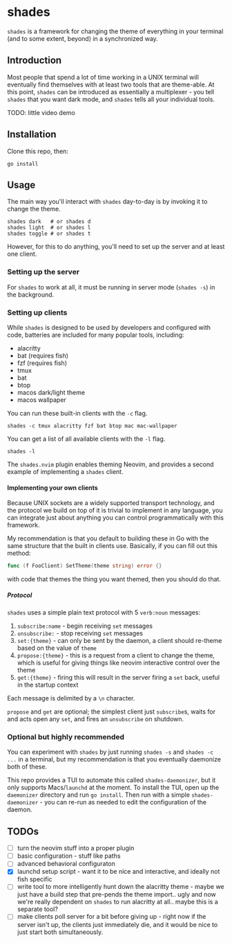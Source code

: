 # shades 

`shades` is a framework for changing the theme of everything in your terminal
(and to some extent, beyond) in a synchronized way. 

## Introduction

Most people that spend a lot of time working in a UNIX terminal will eventually
find themselves with at least two tools that are theme-able. At this point,
`shades` can be introduced as essentially a multiplexer - you tell `shades` that
you want dark mode, and `shades` tells all your individual tools.

TODO: little video demo

## Installation 

Clone this repo, then:
```
go install
```

## Usage

The main way you'll interact with `shades` day-to-day is by invoking it to
change the theme.
```
shades dark   # or shades d
shades light  # or shades l
shades toggle # or shades t
```

However, for this to do anything, you'll need to set up the server and at least
one client.

### Setting up the server

For `shades` to work at all, it must be running in server mode (`shades -s`) in
the background.  


### Setting up clients 


While `shades` is designed to be used by developers and configured with code,
batteries are included for many popular tools, including:
- alacritty
- bat (requires fish)
- fzf (requires fish)
- tmux
- bat 
- btop
- macos dark/light theme
- macos wallpaper  

You can run these built-in clients with the `-c` flag.
```
shades -c tmux alacritty fzf bat btop mac mac-wallpaper 
```

You can get a list of all available clients with the `-l` flag.
```
shades -l 
```

The `shades.nvim` plugin enables theming Neovim, and provides a second example
of implementing a `shades` client.

#### Implementing your own clients

Because UNIX sockets are a widely supported transport technology, and the
protocol we build on top of it is trivial to implement in any language, you can
integrate just about anything you can control programmatically with this
framework. 

My recommendation is that you default to building these in Go with the same
structure that the built in clients use. Basically, if you can fill out this
method:
```go
func (f FooClient) SetTheme(theme string) error {}
```
with code that themes the thing you want themed, then you should do that. 

##### Protocol

`shades` uses a simple plain text protocol with 5 `verb:noun` messages:
1. `subscribe:name` - begin receiving `set` messages
2. `unsubscribe:` - stop receiving `set` messages
3. `set:{theme}` - can only be sent by the daemon, a client should re-theme
   based on the value of `theme`
4. `propose:{theme}` - this is a request from a client to change the theme,
   which is useful for giving things like neovim interactive control over the
   theme
5. `get:{theme}` - firing this will result in the server firing a `set` back,
   useful in the startup context

Each message is delimited by a `\n` character.

`propose` and `get` are optional; the simplest client just
`subscribe`s, waits for and acts open any `set`, and fires an `unsubscribe` on
shutdown.

### Optional but highly recommended

You can experiment with `shades` by just running `shades -s` and `shades -c
...` in a terminal, but my recommendation is that you eventually daemonize both
of these.

This repo provides a TUI to automate this called `shades-daemonizer`, but it
only supports Macs/`launchd` at the moment. To install the TUI, open up the
`daemonizer` directory and run `go install`. Then run with a simple
`shades-daemonizer` - you can re-run as needed to edit the configuration of the
daemon.

## TODOs
- [ ] turn the neovim stuff into a proper plugin
- [ ] basic configuration - stuff like paths
- [ ] advanced behavioral configuraton
- [x] launchd setup script - want it to be nice and interactive, and ideally
  not fish specific
- [ ] write tool to more intelligently hunt down the alacritty theme - maybe we
  just have a build step that pre-pends the theme import.. ugly and now we're
  really dependent on `shades` to run alacritty at all.. maybe this is a
  separate tool?
- [ ] make clients poll server for a bit before giving up - right now if the
  server isn't up, the clients just immediately die, and it would be nice to
  just start both simultaneously.
